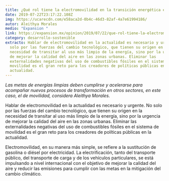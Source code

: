 ```yaml
---
title: ¿Qué rol tiene la electromovilidad en la transición energética en México?
date: 2019-07-22T23:17:22.108Z
img: https://ucarecdn.com/e58aca2d-0b4c-46d3-82af-4a7e61994186/
autor: Aleithya Morales
medio: "Expansion "
link: https://expansion.mx/opinion/2019/07/22/que-rol-tiene-la-electromovilidad-en-la-transicion-energetica-en-mexico
category: desarrollo-sostenible
extracto: Hablar de electromovilidad en la actualidad es necesario y urgente. No
  solo por las fuerzas del cambio tecnológico, que tienen su origen en la
  necesidad de transitar al uso más limpio de la energía, sino por la urgencia
  de mejorar la calidad del aire en las zonas urbanas. Eliminar las
  externalidades negativas del uso de combustibles fósiles en el sistema de
  movilidad es el gran reto para los creadores de políticas públicas en la
  actualidad.
---
```

*Las metas de energías limpias deben cumplirse y acelerarse para acompañar nuevos procesos de transformación en otros sectores, en este caso, el de movilidad, considera Aleithya Morales.*

Hablar de electromovilidad en la actualidad es necesario y urgente. No solo por las fuerzas del cambio tecnológico, que tienen su origen en la necesidad de transitar al uso más limpio de la energía, sino por la urgencia de mejorar la calidad del aire en las zonas urbanas. Eliminar las externalidades negativas del uso de combustibles fósiles en el sistema de movilidad es el gran reto para los creadores de políticas públicas en la actualidad.

Electromovilidad, en su manera más simple, se refiere a la sustitución de gasolina o diésel por electricidad. La electrificación, tanto del transporte público, del transporte de carga y de los vehículos particulares, se está impulsando a nivel internacional con el objetivo de mejorar la calidad del aire y reducir las emisiones para cumplir con las metas en la mitigación del cambio climático.